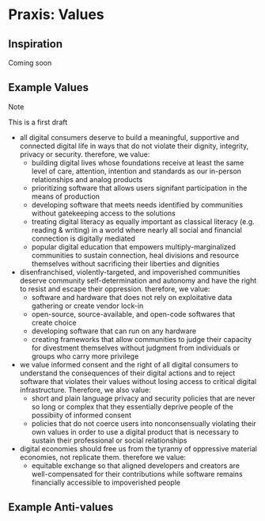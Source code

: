 # Praxis: Values

## Inspiration 
Coming soon

 ## Example Values 
 > [!NOTE]  
 > This is a first draft


 - all digital consumers deserve to build a meaningful, supportive and connected digital life in ways that do not violate their dignity, integrity, privacy or security. therefore, we value:
   - building digital lives whose foundations receive at least the same level of care, attention, intention and standards as our in-person relationships and analog products
   - prioritizing software that allows users signifant participation in the means of production
   - developing software that meets needs identified by communities without gatekeeping access to the solutions 
   - treating digital literacy as equally important as classical literacy (e.g. reading & writing) in a world where nearly all social and financial connection is digitally mediated
   - popular digital education that empowers multiply-marginalized communities to sustain connection, heal divisions and resource themselves without sacrificing their liberties and dignities
 - disenfranchised, violently-targeted, and impoverished communities deserve community self-determination and autonomy and have the right to resist and escape their oppression. therefore, we value:
   - software and hardware that does not rely on exploitative data gathering or create vendor lock-in 
   - open-source, source-available, and open-code softwares that create choice
   - developing software that can run on any hardware
   - creating frameworks that allow communities to judge their capacity for divestment themselves without judgment from individuals or groups who carry more privilege
 - we value informed consent and the right of all digital consumers to understand the consequences of their digital actions and to reject software that violates their values without losing access to critical digital infrastructure. Therefore, we also value:
   - short and plain language privacy and security policies that are never so long or complex that they essentially deprive people of the possibiity of informed consent
   - policies that do not coerce users into nonconsensually violating their own values in order to use a digital product that is necessary to sustain their professional or social relationships
 - digital economies should free us from the tyranny of oppressive material economies, not replicate them. therefore we value:
   - equitable exchange so that aligned developers and creators are well-compensated for their contributions while software remains financially accessible to impoverished people

## Example Anti-values
